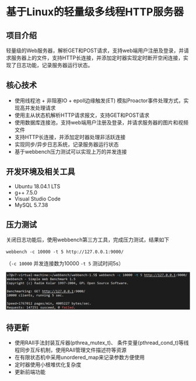 # 基于Linux的轻量级多线程HTTP服务器


## 项目介绍

轻量级的Web服务器，解析GET和POST请求，支持web端用户注册及登录，并请求服务器上的文件，支持HTTP长连接，并添加定时器实现定时断开空闲连接，实现了日志功能，记录服务器运行状态。


## 核心技术

* 使用线程池 + 非阻塞IO + epoll边缘触发(ET) 模拟Proactor事件处理方式，实现高并发处理请求
* 使用主从状态机解析HTTP请求报文，支持GET和POST请求
* 使用数据库连接池，支持web端用户注册及登录，并请求服务器的图片和视频文件
* 支持HTTP长连接，并添加定时器处理非活跃连接
* 实现同步/异步日志系统，记录服务器运行状态
* 基于webbench压力测试可以实现上万的并发连接

## 开发环境及相关工具
* Ubuntu 18.04.1 LTS
* g++ 7.5.0
* Visual Studio Code
* MySQL 5.7.38

## 压力测试
关闭日志功能后，使用webbench第三方工具，完成压力测试，结果如下

`webbench -c 10000 -t 5 http://127.0.0.1:9000/`

（`-c 10000` 并发连接数为10000 `-t 5` 测试时间5s）

![webbench result](./resources/webbenchRes.png)


## 待更新
* 使用RAII手法封装互斥器(pthrea_mutex_t)、 条件变量(pthread_cond_t)等线程同步互斥机制，使用RAII管理文件描述符等资源
* 在有限状态机中采用unordered_map来记录参数方便使用
* 定时器使用小根堆优化复杂度
* 更新前端功能